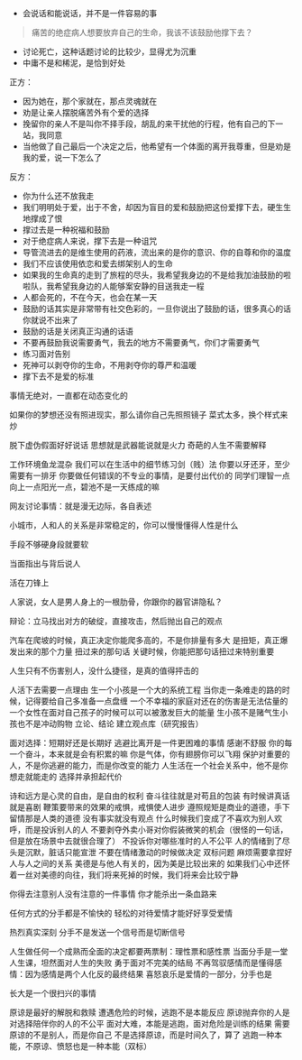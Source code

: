 
* 会说话和能说话，并不是一件容易的事

> 痛苦的绝症病人想要放弃自己的生命，我该不该鼓励他撑下去？

* 讨论死亡，这种话题讨论的比较少，显得尤为沉重
* 中庸不是和稀泥，是恰到好处

正方：
* 因为她在，那个家就在，那点灵魂就在
* 劝是让亲人摆脱痛苦外有个爱的选择
* 挽留你的亲人不是叫你不择手段，胡乱的来干扰他的行程，他有自己的下一站，我同意
* 当他做了自己最后一个决定之后，他希望有一个体面的离开我尊重，但是劝是我的爱，说一下怎么了


反方：
* 你为什么还不放我走
* 我们明明处于爱，出于不舍，却因为盲目的爱和鼓励把这份爱撑下去，硬生生地撑成了恨
* 撑过去是一种祝福和鼓励
* 对于绝症病人来说，撑下去是一种诅咒
* 导管流进去的是维生使用的药液，流出来的是你的意识、你的自尊和你的温度
* 我们不应该使用依恋和爱去绑架别人的生命
* 如果我的生命真的走到了旅程的尽头，我希望我身边的不是给我加油鼓励的啦啦队，我希望我身边的人能够案安静的目送我走一程
* 人都会死的，不在今天，也会在某一天
* 鼓励的话其实是非常带有社交色彩的，一旦你说出了鼓励的话，很多真心的话你就说不出来了
* 鼓励的话是关闭真正沟通的话语
* 不要再鼓励我说需要勇气，我去的地方不需要勇气，你们才需要勇气
* 练习面对告别
* 死神可以剥夺你的生命，不用剥夺你的尊严和温暖
* 撑下去不是爱的标准

事情无绝对，一直都在动态变化的


如果你的梦想还没有照进现实，那么请你自己先照照镜子
菜式太多，换个样式来炒

脱下虚伪假面好好说话
思想就是武器能说就是火力
奇葩的人生不需要解释

工作环境鱼龙混杂
我们可以在生活中的细节练习剑（贱）法
你要以牙还牙，至少需要有一排牙
你要做任何错误的不专业的事情，是要付出代价的
同学们理智一点向上一点阳光一点，碧池不是一天练成的嘛

网友讨论事情：就是漫无边际，各自表述



小城市，人和人的关系是非常稳定的，你可以慢慢懂得人性是什么

手段不够硬身段就要软

当面指出与背后说人

活在刀锋上

人家说，女人是男人身上的一根肋骨，你跟你的器官讲隐私？

辩论：立马找出对方的破绽，直接攻击，然后抛出自己的观点

汽车在爬坡的时候，真正决定你能爬多高的，不是你排量有多大
是扭矩，真正爆发出来的那个力量
扭过来的那句话
关键时候，你能把那句话扭过来特别重要

人生只有不伤害别人，没什么捷径，是真的值得抨击的


人活下去需要一点理由
生一个小孩是一个大的系统工程
当你走一条难走的路的时候，记得要给自己多准备一点盘缠
一个不幸福的家庭对还在的伤害是无法估量的
一个女性在面对自己孩子的时候可以可以被激发巨大的能量
生小孩不是赌气生小孩也不是冲动购物
立论、结论
建立观点库（研究报告）

面对选择：短期好还是长期好
逃避比离开是一件更困难的事情
感谢不舒服
你的每一个奋斗，本来就是会有积累的嘛
你是气体，你有翅膀你可以飞翔
保护对重要的人，不是你逃避的能力，而是你改变的能力
人生活在一个社会关系中，他不是你想走就能走的
选择并承担起代价


诗和远方是心灵的自由，是自由的权利
奋斗往往就是对苟且的包装
有时候讲真话就是喜剧
鞭策要带来的效果的戒惧，戒惧使人进步
遵照规矩是商业的道德，手下留情那是人类的道德
没有事实就没有观点
什么时候我们变成了不喜欢为别人欢呼，而是投诉别人的人
不要剥夺外卖小哥对你假装微笑的机会（很怪的一句话，但是放在场景中去就很合理了）
不投诉你对哪些准时的人不公平
人的情绪到了尽头是沉默，脏话只能宣泄
不要在情绪激动的时候做决定
双标问题
麻烦需要拿捏好人与人之间的关系
美德是与他人有关的，因为美是比较出来的
如果我们心中还怀着一丝对美德的向往，我们将来死掉的时候，我们将来会比较宁静


你得去注意别人没有注意的一件事情
你才能杀出一条血路来

任何方式的分手都是不愉快的
轻松的对待爱情才能好好享受爱情

热烈真实深刻
分手不是发送一个信号而是切断信号

人生做任何一个成熟而全面的决定都要两票制：理性票和感性票
当面分手是一堂人生课，坦然面对人生的失败
勇于面对不完美的结局
不再驾驭感情而是懂得感情：因为感情是两个人化反的最终结果
喜怒哀乐是爱情的一部分，分手也是

长大是一个很扫兴的事情

原谅是最好的解脱和救赎
遭遇危险的时候，逃跑不是本能反应
原谅抛弃你的人是对选择陪伴你的人的不公平
面对大难，本能是逃跑，面对危险是训练的结果
需要原谅的不是别人，而是你自己
不是选择原谅，而是时间久了，算了
逃跑一种本能，不原谅、愤怒也是一种本能（双标）



















